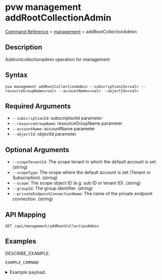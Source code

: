 # pvw management addRootCollectionAdmin
[Command Reference](../../../README.md#command-reference) > [management](./main.md) > addRootCollectionAdmin

## Description
Addrootcollectionadmin operation for management

## Syntax
```
pvw management addRootCollectionAdmin --subscriptionId=<val> --resourceGroupName=<val> --accountName=<val> --objectId=<val>
```

## Required Arguments
- `--subscriptionId`: subscriptionId parameter
- `--resourceGroupName`: resourceGroupName parameter
- `--accountName`: accountName parameter
- `--objectId`: objectId parameter

## Optional Arguments
- `--scopeTenantId`: The scope tenant in which the default account is set. (string)
- `--scopeType`: The scope where the default account is set (Tenant or Subscription). (string)
- `--scope`: The scope object ID (e.g. sub ID or tenant ID). (string)
- `--groupId`: The group identifier. (string)
- `--privateEndpointConnectionName`: The name of the private endpoint connection. (string)

## API Mapping
 >  > []()
```
GET /api/management/addRootCollectionAdmin
```

## Examples
DESCRIBE_EXAMPLE.
```powershell
EXAMPLE_COMMAND
```
<details><summary>Example payload.</summary>
<p>

```json
PASTE_JSON_HERE
```
</p>
</details>